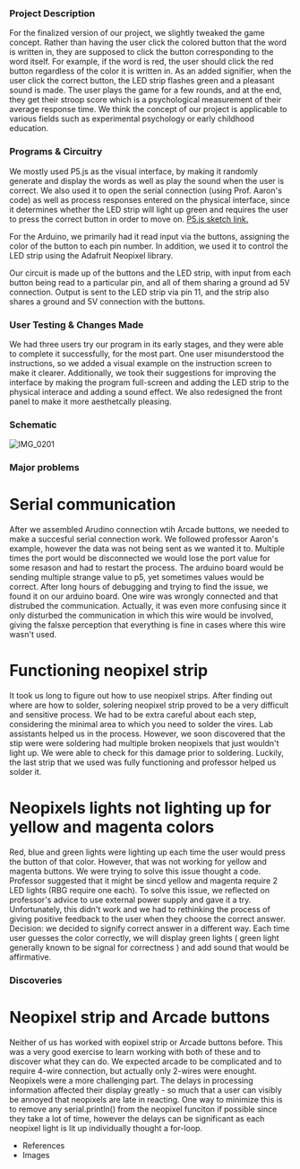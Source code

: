 ### Project Description
For the finalized version of our project, we slightly tweaked the game concept. Rather than having the user click the colored button that the word is written in, they are supposed to click the button corresponding to the word itself. For example, if the word is red, the user should click the red button regardless of the color it is written in. As an added signifier, when the user click the correct button, the LED strip flashes green and a pleasant sound is made. The user plays the game for a few rounds, and at the end, they get their stroop score which is a psychological measurement of their average response time. We think the concept of our project is applicable to various fields such as experimental psychology or early childhood education.

### Programs & Circuitry 
We mostly used P5.js as the visual interface, by making it randomly generate and display the words as well as play the sound when the user is correct. We also used it to open the serial connection (using Prof. Aaron's code) as well as process responses entered on the physical interface, since it determines whether the LED strip will light up green and requires the user to press the correct button in order to move on. 
[P5.js sketch link.](https://editor.p5js.org/ryansmith/sketches/rZInZi0N0)

For the Arduino, we primarily had it read input via the buttons, assigning the color of the button to each pin number. In addition, we used it to control the LED strip using the Adafruit Neopixel library.

Our circuit is made up of the buttons and the LED strip, with input from each button being read to a particular pin, and all of them sharing a ground ad 5V connection. Output is sent to the LED strip via pin 11, and the strip also shares a ground and 5V connection with the buttons. 

### User Testing & Changes Made
We had three users try our program in its early stages, and they were able to complete it successfully, for the most part. One user misunderstood the instructions, so we added a visual example on the instruction screen to make it clearer. Additionally, we took their suggestions for improving the interface by making the program full-screen and adding the LED strip to the physical interace and adding a sound effect. We also redesigned the front panel to make it more aesthetcally pleasing.   

### Schematic
![IMG_0201](https://user-images.githubusercontent.com/98512630/167869680-b5803696-7233-462e-bc2b-02c8b06154f4.jpg)


### Major problems

# Serial communication 
After we assembled Arudino connection wtih Arcade buttons, we needed to make a succesful serial connection work. We followed professor Aaron's example, however the data was not being sent as we wanted it to. Multiple times the port would be disconnected we would lose the port value for some resason and had to restart the process. The arduino board would be sending multiple strange value to p5, yet sometimes values would be correct. After long hours of debugging and trying to find the issue, we found it on our arduino board. One wire was wrongly connected and that distrubed the communication. Actually, it was even more confusing since it only disturbed the communication in which this wire would be involved, giving the falsxe perception that everything is fine in cases where this wire wasn't used. 

# Functioning neopixel strip 
It took us long to figure out how to use neopixel strips. After finding out where are how to solder, solering neopixel strip proved to be a very difficult and sensitive process. We had to be extra careful about each step, considering the minimal area to which you need to solder the vires. Lab assistants helped us in the process. However, we soon discovered that the stip were were soldering had multiple broken neopixels that just wouldn't light up. We were able to check for this damage prior to soldering. Luckily, the last strip that we used was fully functioning and professor helped us solder it. 

# Neopixels lights not lighting up for yellow and magenta colors 
Red, blue and green lights were lighting up each time the user would press the button of that color. However, that was not working for yellow and magenta buttons. We were trying to solve this issue thought a code. Professor suggested that it might be sincd yellow and magenta require 2 LED lights (RBG require one each). To solve this issue, we reflected on professor's advice to use external power supply and gave it a try. 
Unfortunately, this didn't work and we had to rethinking the process of giving positive feedback to the user when they choose the correct answer.
Decision: we decided to signify correct answer in a different way. Each time user guesses the color correctly, we will display green lights ( green light generally known to be signal for correctness ) and add sound that would be affirmative.


### Discoveries

# Neopixel strip and Arcade buttons
Neither of us has worked with eopixel strip or Arcade buttons before. This was a very good exercise to learn working with both of these and to discover what they can do. We expected arcade to be complicated and to require 4-wire connection, but actually only 2-wires were enought. Neopixels were a more challenging part. The delays in processing information affected their display greatly - so much that a user can visibly be annoyed that neopixels are late in reacting. One way to minimize this is to remove any serial.println() from the neopixel funciton if possible since they take a lot of time, however the delays can be significant as each neopixel light is lit up individually thought a for-loop. 


- References
- Images 
